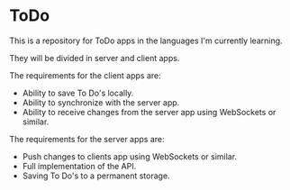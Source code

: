 # ToDo
This is a repository for ToDo apps in the languages I'm currently learning.

They will be divided in server and client apps.

The requirements for the client apps are:
 - Ability to save To Do's locally.
 - Ability to synchronize with the server app.
 - Ability to receive changes from the server app using WebSockets or similar.
 
 The requirements for the server apps are:
 - Push changes to clients app using WebSockets or similar.
 - Full implementation of the API.
 - Saving To Do's to a permanent storage.
